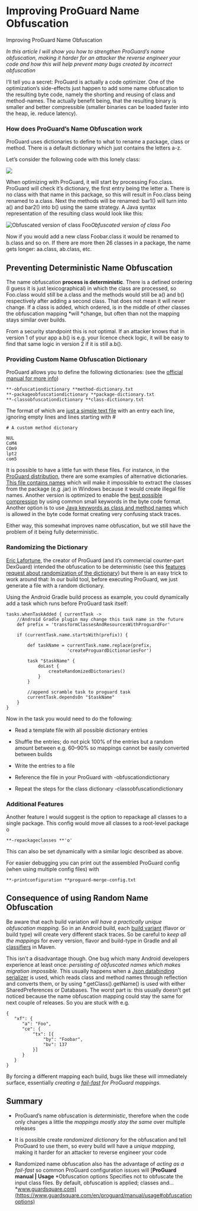 
# Improving ProGuard Name Obfuscation

Improving ProGuard Name Obfuscation

*In this article I will show you how to strengthen ProGuard’s name obfuscation, making it harder for an attacker the reverse engineer your code and how this will help prevent many bugs created by incorrect obfuscation*

I‘ll tell you a secret: ProGuard is actually a code optimizer. One of the optimization’s side-effects just happen to add some name obfuscation to the resulting byte code, namely the shorting and reusing of class and method-names. The actually benefit being, that the resulting binary is smaller and better compressible (smaller binaries can be loaded faster into the heap, ie. reduce latency).

### How does ProGuard’s Name Obfuscation work

ProGuard uses dictionaries to define to what to rename a package, class or method. There is a default dictionary which just contains the letters a-z.

Let’s consider the following code with this lonely class:

![](https://cdn-images-1.medium.com/max/2000/1*o-HUsvEDfrDr7nEYCplInw.png)

When optimizing with ProGuard, it will start by processing Foo.class. ProGuard will check it’s dictionary, the first entry being the letter a. There is no class with that name in this package, so this will result in Foo.class being renamed to a.class. Next the methods will be renamed: bar1() will turn into a() and bar2() into b() using the same strategy. A Java syntax representation of the resulting class would look like this:

![Obfuscated version of class Foo](https://cdn-images-1.medium.com/max/2000/1*sCtp-tNZognAYIWLR8ntXA.png)*Obfuscated version of class Foo*

Now if you would add a new class Foobar.class it would be renamed to b.class and so on. If there are more then 26 classes in a package, the name gets longer: aa.class, ab.class, etc.

## Preventing Deterministic Name Obfuscation

The name obfuscation **process is deterministic**. There is a defined ordering (I guess it is just lexicographical) in which the class are processed, so Foo.class would still be a.class and the methods would still be a() and b() respectively after adding a second class. That does not mean it will never change. If a class is added, which ordered, is in the middle of other classes the obfuscation mapping *will *change, but often than not the mapping stays similar over builds.

From a security standpoint this is not optimal. If an attacker knows that in version 1 of your app a.b() is e.g. your licence check logic, it will be easy to find that same logic in version 2 if it is still a.b().

### Providing Custom Name Obfuscation Dictionary

ProGuard allows you to define the following dictionaries: (see the [official manual for more info](https://www.guardsquare.com/en/proguard/manual/usage#obfuscationoptions))

    **-obfuscationdictionary **method-dictionary.txt
    **-packageobfuscationdictionary **package-dictionary.txt
    **-classobfuscationdictionary **class-dictionary.txt

The format of which are [just a simple text file](https://stackoverflow.com/a/10046282/774398) with an entry each line, ignoring empty lines and lines starting with #

    # A custom method dictonary
    
    NUL
    CoM4
    COm9
    lpt2
    com5

It is possible to have a little fun with these files. For instance, in the [ProGuard distribution](https://sourceforge.net/projects/proguard/), there are some examples of alternative dictionaries. [This file contains names](https://github.com/facebook/proguard/blob/master/examples/dictionaries/windows.txt) which will make it impossible to extract the classes from the package (e.g .jar) in Windows because it would create illegal file names. Another version is optimized to enable the [best possible compression](https://github.com/facebook/proguard/blob/master/examples/dictionaries/compact.txt) by using common small keywords in the byte code format. Another option is to use [Java keywords as class and method names](https://github.com/facebook/proguard/blob/master/examples/dictionaries/keywords.txt) which is allowed in the byte code format creating very confusing stack traces.

Either way, this somewhat improves name obfuscation, but we still have the problem of it being fully deterministic.

### Randomizing the Dictionary

[Eric Lafortune](https://stackoverflow.com/users/492694/eric-lafortune), the creator of ProGuard (and it’s commercial counter-part DexGuard) intended the obfuscation to be deterministic (see this [features request about randomization of the dictionary](https://sourceforge.net/p/proguard/feature-requests/111/)) but there is an easy trick to work around that: In our build tool, before executing ProGuard, we just generate a file with a random dictionary.

Using the Android Gradle build process as example, you could dynamically add a task which runs before ProGuard task itself:

    tasks.whenTaskAdded { currentTask ->
        //Android Gradle plugin may change this task name in the future
        def prefix = 'transformClassesAndResourcesWithProguardFor'

        if (currentTask.name.startsWith(prefix)) {

            def taskName = currentTask.name.replace(prefix,
                           'createProguardDictionariesFor')

            task "$taskName" {
                doLast {
                    createRandomizedDictonaries()
                }
            }
    
            //append scramble task to proguard task
            currentTask.dependsOn "$taskName"
        }
    }

Now in the task you would need to do the following:

* Read a template file with all possible dictionary entries

* Shuffle the entries; do not pick 100% of the entries but a random amount between e.g. 60–90% so mappings cannot be easily converted between builds

* Write the entries to a file

* Reference the file in your ProGuard with -obfuscationdictionary

* Repeat the steps for the class dictionary -classobfuscationdictionary

### Additional Features

Another feature I would suggest is the option to repackage all classes to a single package. This config would move all classes to a root-level package o

    **-repackageclasses **'o'

This can also be set dynamically with a similar logic described as above.

For easier debugging you can print out the assembled ProGuard config (when using multiple config files) with

    **-printconfiguration **proguard-merge-config.txt

## Consequence of using Random Name Obfuscation

Be aware that each build variation *will have a practically unique obfuscation mapping*. So in an Android build, each [build variant](https://developer.android.com/studio/build/build-variants.html) (flavor or build type) will create very different stack traces. So be careful to *keep all the mappings* for every version, flavor and build-type in Gradle and all [classifiers](https://maven.apache.org/pom.html#Dependencies) in Maven.

This isn’t a disadvantage though. One bug which many Android developers experience at least once: *persisting of obfuscated names which makes migration impossible*. This usually happens when a [Json databinding serializer](https://github.com/FasterXML/jackson-databind) is used, which reads class and method names through reflection and converts them, or by using *.getClass().getName() is used with either SharedPreferences or Databases. The worst part is: this usually doesn’t get noticed because the name obfuscation mapping could stay the same for next couple of releases. So you are stuck with e.g.

    {
       "xf": {
          "a": "Foo",
          "ce": {
              "tx": [{
                  "by": "Foobar",
                  "bv": 137
              }]
          }
       }
    }

By forcing a different mapping each build, bugs like these will immediately surface, essentially *creating a [fail-fast](https://en.wikipedia.org/wiki/Fail-fast) for ProGuard mappings*.

## Summary

* ProGuard’s name obfuscation is *deterministic*, therefore when the code only changes a little the *mappings mostly stay the same* over multiple releases

* It is possible create *randomized dictionary* for the obfuscation and tell ProGuard to use them, so every build will have a *unique mapping*, making it harder for an attacker to reverse engineer your code

* Randomized name obfuscation also has the advantage of *acting as a fail-fast* so common ProGuard configuration issues will
[**ProGuard manual | Usage**
*Obfuscation options Specifies not to obfuscate the input class files. By default, obfuscation is applied; classes and…*www.guardsquare.com](https://www.guardsquare.com/en/proguard/manual/usage#obfuscationoptions)